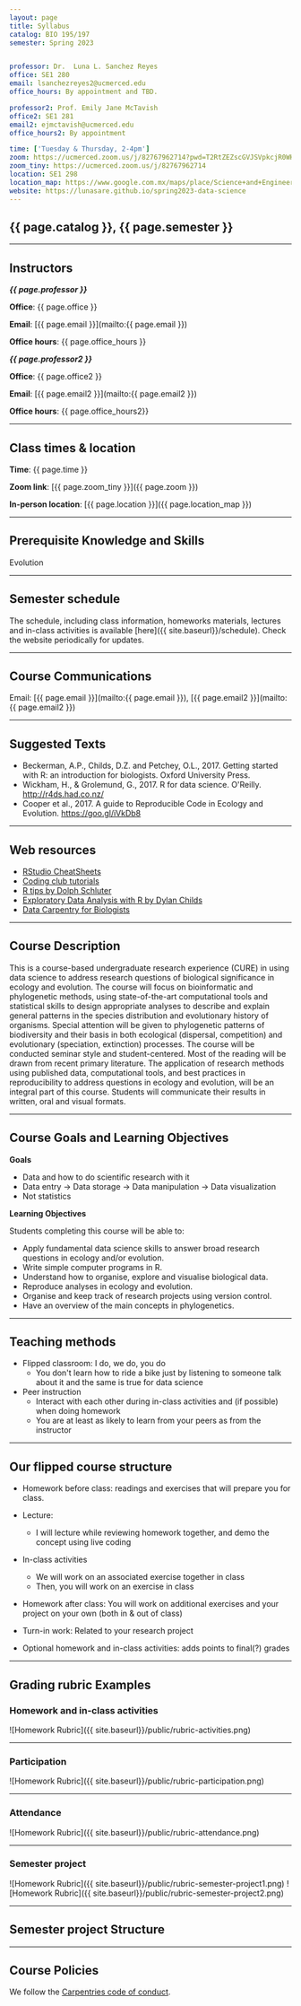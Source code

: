 ```yaml
---
layout: page
title: Syllabus
catalog: BIO 195/197
semester: Spring 2023


professor: Dr.  Luna L. Sanchez Reyes
office: SE1 280
email: lsanchezreyes2@ucmerced.edu
office_hours: By appointment and TBD.

professor2: Prof. Emily Jane McTavish
office2: SE1 281
email2: ejmctavish@ucmerced.edu
office_hours2: By appointment

time: ['Tuesday & Thursday, 2-4pm']
zoom: https://ucmerced.zoom.us/j/82767962714?pwd=T2RtZEZscGVJSVpkcjR0WHU5NHh1dz09
zoom_tiny: https://ucmerced.zoom.us/j/82767962714
location: SE1 298
location_map: https://www.google.com.mx/maps/place/Science+and+Engineering+Building+I,+Merced,+CA+95340,+EE.+UU./@37.3664436,-120.4243582,17z/data=!3m1!4b1!4m5!3m4!1s0x809146a5db7ea5e1:0x6c8c7244d1f78c15!8m2!3d37.3664394!4d-120.4221695
website: https://lunasare.github.io/spring2023-data-science
---
```


## {{ page.catalog }}, {{ page.semester }}

---

## Instructors

**_{{ page.professor }}_**

**Office**: {{ page.office }}

**Email**:
[{{ page.email }}](mailto:{{ page.email }})

**Office hours**: {{ page.office_hours }}

**_{{ page.professor2 }}_**

**Office**: {{ page.office2 }}

**Email**:
[{{ page.email2 }}](mailto:{{ page.email2 }})

**Office hours**: {{ page.office_hours2}}

---

## Class times & location

**Time**: {{ page.time }}

**Zoom link**:  [{{ page.zoom_tiny }}]({{ page.zoom }})

**In-person location**: [{{ page.location }}]({{ page.location_map }})

---

## Prerequisite Knowledge and Skills

Evolution

---

## Semester schedule

The schedule, including class information, homeworks materials, lectures and in-class activities is available
 [here]({{ site.baseurl}}/schedule).
Check the website periodically for updates.

---

## Course Communications

Email: [{{ page.email }}](mailto:{{ page.email }}), [{{ page.email2 }}](mailto:{{ page.email2 }})

---

## Suggested Texts

* Beckerman, A.P., Childs, D.Z. and Petchey, O.L., 2017. Getting started with R: an introduction for biologists. Oxford University Press.
* Wickham, H., & Grolemund, G., 2017. R for data science. O'Reilly. http://r4ds.had.co.nz/
* Cooper et al., 2017. A guide to Reproducible Code in Ecology and Evolution. https://goo.gl/iVkDb8

---

## Web resources

* [RStudio CheatSheets](https://www.rstudio.com/resources/cheatsheets/)
* [Coding club tutorials](https://ourcodingclub.github.io/tutorials/)
* [R tips by Dolph Schluter](https://www.zoology.ubc.ca/~schluter/R/)
* [Exploratory Data Analysis with R by Dylan Childs](http://dzchilds.github.io/aps-data-analysis-L1/)
* [Data Carpentry for Biologists](http://www.datacarpentry.org/semester-biology/)

---

## Course Description

This is a course-based undergraduate research experience (CURE) in using data science to address research questions of biological significance in ecology and evolution. The course will focus on bioinformatic and phylogenetic methods, using state-of-the-art computational tools and statistical skills to design appropriate analyses to describe and explain general patterns in the species distribution and evolutionary history of organisms. Special attention will be given to phylogenetic patterns of biodiversity and their basis in both ecological (dispersal, competition) and evolutionary (speciation, extinction) processes.
The course will be conducted seminar style and student-centered. Most of the reading will be drawn from recent primary literature.
The application of research methods using published data, computational tools, and best practices in reproducibility to address questions in ecology and evolution, will be an integral part of this course.
Students will communicate their results in written, oral and visual formats.

---

## Course Goals and Learning Objectives

**Goals**

* Data and how to do scientific research with it
* Data entry -> Data storage -> Data manipulation -> Data visualization
* Not statistics

**Learning Objectives**

Students completing this course will be able to:

* Apply fundamental data science skills to answer broad research questions in ecology and/or evolution.
* Write simple computer programs in R.
* Understand how to organise, explore and visualise biological data.
* Reproduce analyses in ecology and evolution.
* Organise and keep track of research projects using version control.
* Have an overview of the main concepts in phylogenetics.

---

## Teaching methods

* Flipped classroom: I do, we do, you do
  - You don't learn how to ride a bike just by listening to someone talk about it and the same is true for data science
* Peer instruction
  - Interact with each other during in-class activities and (if possible) when doing homework
  - You are at least as likely to learn from your peers as from the instructor

---

## Our flipped course structure

* Homework before class: readings and exercises that will prepare you for class.
* Lecture:
  - I will lecture while reviewing homework together, and demo the concept using live coding
* In-class activities
  - We will work on an associated exercise together in class
  - Then, you will work on an exercise in class
* Homework after class: You will work on additional exercises and your project on your own (both in & out of class)

* Turn-in work: Related to your research project

* Optional homework and in-class activities: adds points to final(?) grades

---

## Grading rubric Examples

### Homework and in-class activities

![Homework Rubric]({{ site.baseurl}}/public/rubric-activities.png)

---
### Participation

![Homework Rubric]({{ site.baseurl}}/public/rubric-participation.png)

---
### Attendance

![Homework Rubric]({{ site.baseurl}}/public/rubric-attendance.png)

---
### Semester project

![Homework Rubric]({{ site.baseurl}}/public/rubric-semester-project1.png)
![Homework Rubric]({{ site.baseurl}}/public/rubric-semester-project2.png)

<!-- {% include_relative materials/turn_in_checklist.md %} -->

---
## Semester project Structure


---

## Course Policies

We follow the [Carpentries code of conduct](https://docs.carpentries.org/topic_folders/policies/code-of-conduct.html).
